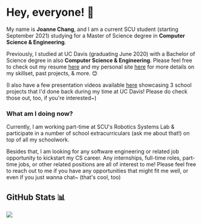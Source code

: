 <!-- Ask me about my fandom side projects... ;) -->

# Hey, everyone! 👋

My name is **Joanne Chang**, and I am a current SCU student (starting September 2021) studying for a Master of Science degree in **Computer Science & Engineering**. 

Previously, I studied at UC Davis (graduating June 2020) with a Bachelor of Science degree in also **Computer Science & Engineering**. Please feel free to check out my resume [here](https://joanne-chang.github.io/pages/resume.html) and my personal site [here](https://joanne-chang.github.io/pages/project1.html) for more details on my skillset, past projects, & more. 😊

(I also have a few presentation videos available [here](https://www.youtube.com/channel/UCrWRABSwA-9elv1FGKiAJpg) showcasing 3 school projects that I'd done back during my time at UC Davis! Please do check those out, too, if you're interested~)

### What am I doing now?

Currently, I am working part-time at SCU's Robotics Systems Lab & participate in a number of school extracurriculars (ask me about that!) on top of all my schoolwork.

Besides that, I am looking for any software engineering or related job opportunity to kickstart my CS career. Any internships, full-time roles, part-time jobs, or other related positions are all of interest to me! Please feel free to reach out to me if you have any opportunities that might fit me well, or even if you just wanna chat~ (that's cool, too)

## GitHub Stats 📊
<img src="https://github-readme-stats.vercel.app/api?username=joanne-chang&&show_icons=true&title_color=ffffff&icon_color=bb2acf&text_color=daf7dc&bg_color=151515">
